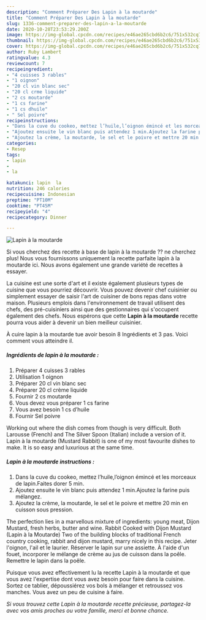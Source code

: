 ```yaml
---
description: "Comment Préparer Des Lapin à la moutarde"
title: "Comment Préparer Des Lapin à la moutarde"
slug: 1336-comment-preparer-des-lapin-a-la-moutarde
date: 2020-10-28T23:53:29.200Z
image: https://img-global.cpcdn.com/recipes/e46ae265cbd6b2c6/751x532cq70/lapin-a-la-moutarde-photo-principale-de-la-recette.jpg
thumbnail: https://img-global.cpcdn.com/recipes/e46ae265cbd6b2c6/751x532cq70/lapin-a-la-moutarde-photo-principale-de-la-recette.jpg
cover: https://img-global.cpcdn.com/recipes/e46ae265cbd6b2c6/751x532cq70/lapin-a-la-moutarde-photo-principale-de-la-recette.jpg
author: Ruby Lambert
ratingvalue: 4.3
reviewcount: 7
recipeingredient:
- "4 cuisses 3 rables"
- "1 oignon"
- "20 cl vin blanc sec"
- "20 cl crme liquide"
- "2 cs moutarde"
- "1 cs farine"
- "1 cs dhuile"
- " Sel poivre"
recipeinstructions:
- "Dans la cuve du cookeo, mettez l’huile,l’oignon émincé et les morceaux de lapin.Faites dorer 5 min."
- "Ajoutez ensuite le vin blanc puis attendez 1 min.Ajoutez la farine puis mélangez."
- "Ajoutez la crème, la moutarde, le sel et le poivre et mettre 20 min en cuisson sous pression."
categories:
- Resep
tags:
- lapin
- 
- la

katakunci: lapin  la 
nutrition: 246 calories
recipecuisine: Indonesian
preptime: "PT10M"
cooktime: "PT45M"
recipeyield: "4"
recipecategory: Dinner

---
```



![Lapin à la moutarde](https://img-global.cpcdn.com/recipes/e46ae265cbd6b2c6/751x532cq70/lapin-a-la-moutarde-photo-principale-de-la-recette.jpg)

Si vous cherchez des recette à base de lapin à la moutarde ?? ne cherchez plus! Nous vous fournissons uniquement la recette parfaite lapin à la moutarde ici. Nous avons également une grande variété de recettes à essayer.

La cuisine est une sorte d'art et il existe également plusieurs types de cuisine que vous pourriez découvrir. Vous pouvez devenir chef cuisinier ou simplement essayer de saisir l'art de cuisiner de bons repas dans votre maison. Plusieurs emplois dans l'environnement de travail utilisent des chefs, des pré-cuisiniers ainsi que des gestionnaires qui s'occupent également des chefs. Nous espérons que cette <strong> Lapin à la moutarde </strong> recette pourra vous aider à devenir un bien meilleur cuisinier.

<!--inarticleads1-->

À cuire lapin à la moutarde tue avoir besoin 8 Ingrédients et 3 pas. Voici comment vous atteindre il.

##### Ingrédients de lapin à la moutarde :

1. Préparer 4 cuisses 3 rables
1. Utilisation 1 oignon
1. Préparer 20 cl vin blanc sec
1. Préparer 20 cl crème liquide
1. Fournir 2 cs moutarde
1. Vous devez vous préparer 1 cs farine
1. Vous avez besoin 1 cs d’huile
1. Fournir  Sel poivre


Working out where the dish comes from though is very difficult. Both Larousse (French) and The Silver Spoon (Italian) include a version of it. Lapin à la moutarde (Mustard Rabbit) is one of my most favourite dishes to make. It is so easy and luxurious at the same time. 

<!--inarticleads2-->

##### Lapin à la moutarde instructions :

1. Dans la cuve du cookeo, mettez l’huile,l’oignon émincé et les morceaux de lapin.Faites dorer 5 min.
1. Ajoutez ensuite le vin blanc puis attendez 1 min.Ajoutez la farine puis mélangez.
1. Ajoutez la crème, la moutarde, le sel et le poivre et mettre 20 min en cuisson sous pression.


The perfection lies in a marvellous mixture of ingredients: young meat, Dijon Mustard, fresh herbs, butter and wine. Rabbit Cooked with Dijon Mustard (Lapin à la Moutarde) Two of the building blocks of traditional French country cooking, rabbit and dijon mustard, marry nicely in this recipe. Jeter l&#39;oignon, l&#39;ail et le laurier. Réserver le lapin sur une assiette. À l&#39;aide d&#39;un fouet, incorporer le mélange de crème au jus de cuisson dans la poêle. Remettre le lapin dans la poêle. 

<!--inarticleads1-->

<p>
Puisque vous avez effectivement lu la recette Lapin à la moutarde et que vous avez l'expertise dont vous avez besoin pour faire dans la cuisine. Sortez ce tablier, dépoussiérez vos bols à mélanger et retroussez vos manches. Vous avez un peu de cuisine à faire.
</p>

<p>
<i>Si vous trouvez cette Lapin à la moutarde recette précieuse, partagez-la avec vos amis proches ou votre famille, merci et bonne chance.</i>
</p>
